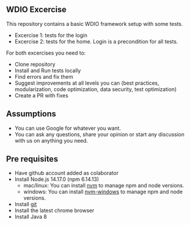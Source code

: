 ## WDIO Excercise

This repository contains a basic WDIO framework setup with some tests. 
* Excercise 1: tests for the login
* Excercise 2: tests for the home. Login is a precondition for all tests.

For both excercises you need to:

* Clone repository
* Install and Run tests locally
* Find errors and fix them
* Suggest improvements at all levels you can (best practices, modularization, code optimization, data security, test optimization)
* Create a PR with fixes
## Assumptions
- You can use Google for whatever you want.
- You can ask any questions, share your opinion or start any discussion with us on anything you need.
## Pre requisites
* Have github account added as colaborator
* Install Node.js 14.17.0 (npm 6.14.13)
    * mac/linux: You can install [nvm](https://github.com/nvm-sh/nvm) to manage npm and node versions. 
    * windows: You can install [nvm-windows](https://github.com/coreybutler/nvm-windows) to manage npm and node versions.
* Install [git](https://git-scm.com/book/en/v2/Getting-Started-Installing-Git)
* Install the latest chrome browser
* Install Java 8



